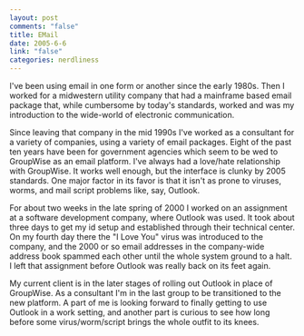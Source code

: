 ```yaml
--- 
layout: post
comments: "false"
title: EMail
date: 2005-6-6
link: "false"
categories: nerdliness
---
```

I've been using email in one form or another since the early 1980s. Then I worked for a midwestern utility company that had a mainframe based email package that, while cumbersome by today's standards, worked and was my introduction to the wide-world of electronic communication.

Since leaving that company in the mid 1990s I've worked as a consultant for a variety of companies, using a variety of email packages. Eight of the past ten years have been for government agencies which seem to be wed to GroupWise as an email platform. I've always had a love/hate relationship with GroupWise. It works well enough, but the interface is clunky by 2005 standards. One major factor in its favor is that it isn't as prone to viruses, worms, and mail script problems like, say, Outlook.

For about two weeks in the late spring of 2000 I worked on an assignment at a software development company, where Outlook was used. It took about three days to get my id setup and established through their technical center. On my fourth day there the "I Love You" virus was introduced to the company, and the 2000 or so email addresses in the company-wide address book spammed each other until the whole system ground to a halt. I left that assignment before Outlook was really back on its feet again.

My current client is in the later stages of rolling out Outlook in place of GroupWise. As a consultant I'm in the last group to be transitioned to the new platform. A part of me is looking forward to finally getting to use Outlook in a work setting, and another part is curious to see how long before some virus/worm/script brings the whole outfit to its knees.


